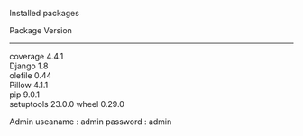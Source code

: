 Installed packages

Package    Version
---------- -------
coverage   4.4.1  
Django     1.8    
olefile    0.44   
Pillow     4.1.1  
pip        9.0.1  
setuptools 23.0.0 
wheel      0.29.0 

Admin
useaname : admin
password : admin
